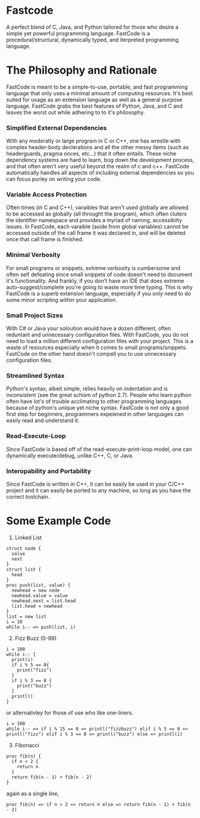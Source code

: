 # Fastcode
A perfect blend of C, Java, and Python tailored for those who desire a simple yet powerful programming language. FastCode is a procedural/structural, dynamically typed, and iterpreted programming language.

# The Philosophy and Rationale
FastCode is meant to be a simple-to-use, portable, and fast programming language that only uses a minimal amount of computing resources. It's best suited for usage as an extension language as well as a general purpose language. FastCode grabs the best features of Python, Java, and C and leaves the worst out while adhering to to it's philosophy.
### Simplified External Dependencies
With any moderatly or large program in C or C++, one has wrestle with complex header-body declerations and all the other messy items (such as headerguards, pragma onces, etc...) that it often entails. These niche dependency systems are hard to learn, bog down the development process, and that often aren't very useful beyond the realm of c and c++.  FastCode automatically handles all aspects of including external dependencies so you can focus purley on writing your code. 
### Variable Access Protection
Often times (in C and C++), varaibles that aren't used globally are allowed to be accessed as globally (all throught the program), which often cluters the identifier namespace and provides a myriad of naming, accessibilty issues. In FastCode, each varaible (aside from global variables) cannot be accessed outside of the call frame it was declared in, and will be deleted once that call frame is finished. 
### Minimal Verbosity
For small programs or snippets, extreme verbosity is cumbersome and often self defeating since small snippets of code doesn't need to document it's functionality. And frankly, if you don't have an IDE that does extreme auto-suggest/complete you're going to waste more time typing. This is why FastCode is a superb extension language, especially if you only need to do some minor scripting within your application.
### Small Project Sizes
With C# or Java your soloution would have a dozen different, often reduntant and unnecessary configuration files. With FastCode, you do not need to load a million different configuration files with your project. This is a waste of resources especially when it comes to small programs/snippets. FastCode on the other hand doesn't compell you to use unnecessary configuration files.
### Streamlined Syntax
Python's syntax, albeit simple, relies heavily on indentation and is inconsistent (see the great schism of python 2.7). People who learn python often have lot's of trouble acclimating to other programming languages because of python's unique yet niche syntax. FastCode is not only a good first step for beginners, programmers expeiened in other languages can easily read and understand it. 
### Read-Execute-Loop
Since FastCode is based off of the read-execute-print-loop model, one can dynamically execute/debug, unlike C++, C, or Java. 
### Interopability and Portability
Since FastCode is written in C++, it can be easily be used in your C/C++ project and it can easily be ported to any machine, so long as you have the correct toolchain. 

# Some Example Code

1. Linked List
```
struct node {
  value
  next
}
struct list {
  head
}
proc push(list, value) {
  newhead = new node
  newhead.value = value
  newhead.next = list.head
  list.head = newhead
}
list = new list
i = 10
while i-- => push(list, i)
```

2. Fizz Buzz (0-99)
```
i = 100
while i-- {
  print(i)
  if i % 5 == 0{
    print("fizz")
  }
  if i % 3 == 0 {
    print("buzz")
  }
  printl()
}
```
or alternativley for those of use who like one-liners.
```
i = 100
while i-- => if i % 15 == 0 => printl("fizzbuzz") elif i % 5 == 0 => printl("fizz") elif i % 3 == 0 => printl("buzz") else => printl(i)
```
3. Fibonacci
```
proc fib(n) {
  if n < 2 {
    return n
  }
  return fib(n - 1) + fib(n - 2)
}
```
again as a single line,
```
proc fib(n) => if n < 2 => return n else => return fib(n - 1) + fib(n - 2)
```
